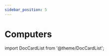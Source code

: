 ```yaml
---
sidebar_position: 5
---
```


# Computers

import DocCardList from '@theme/DocCardList';

<DocCardList />

